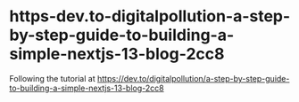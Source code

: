 # https-dev.to-digitalpollution-a-step-by-step-guide-to-building-a-simple-nextjs-13-blog-2cc8
Following the tutorial at https://dev.to/digitalpollution/a-step-by-step-guide-to-building-a-simple-nextjs-13-blog-2cc8
